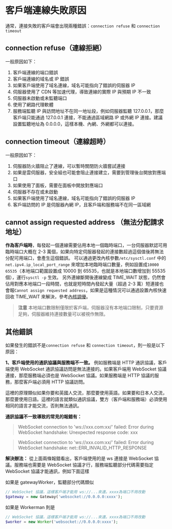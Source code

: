 # 客戶端連線失敗原因

通常，連接失敗的客戶端會出現兩種錯誤：```connection refuse``` 和 ```connection timeout```

## connection refuse（連線拒絕）

一般原因如下：
1. 客戶端連線的端口錯誤
2. 客戶端連線的域名或 IP 錯誤
3. 如果客戶端使用了域名連線，域名可能指向了錯誤的伺服器 IP
4. 伺服器使用了 CDN 等加速代理，導致連線的實際 IP 與預期 IP 不一致
5. 伺服器未啟動或未監聽端口
6. 使用了網路代理軟體
7. 服務端監聽 IP 與訪問地址不在同一地址段，例如伺服器監聽 127.0.0.1，那麼客戶端只能通過 127.0.0.1 連接，不能通過區域網路 IP 或外網 IP 連接。建議設置監聽地址為 0.0.0.0，這樣本機、內網、外網都可以連接。

## connection timeout（連線超時）

一般原因如下：
1. 伺服器防火牆阻止了連線，可以暫時關閉防火牆嘗試連接
2. 如果是雲伺服器，安全組也可能會阻止連接建立，需要到管理後台開放對應端口
3. 如果使用了面板，需要在面板中開放對應端口
4. 伺服器不存在或未啟動
5. 如果客戶端使用了域名連線，域名可能指向了錯誤的伺服器 IP
6. 客戶端訪問的 IP 是伺服器內網 IP，且客戶端和服務端不在同一區域網

## cannot assign requested address （無法分配請求地址）

**作為客戶端時**，每發起一個連線需要佔用本地一個臨時端口，一台伺服器默認可用臨時端口大概在 2-3 萬個，如果向特定伺服器發起的連接數超過這個值後將無法分配可用端口，會產生這個錯誤。
可以通過更改內核參數`/etc/sysctl.conf` 中的 `net.ipv4.ip_local_port_range` 來增加本地臨時端口數量，例如設置成`10000 65535`（本地端口範圍設置成 10000 到 65535，也就是本地端口數增加到 55535 個），運行`sysctl -p` 生效。
另外連線斷開後連線變成 TIME_WAIT 狀態，仍然會佔用對應本地端口一段時間，也就是短時間內發起大量（超過 2-3 萬）短連接也會報`Cannot assign requested address`，如果是這種情況可以通過設置內核快速回收 TIME_WAIT 來解決，參考[內核調優](https://www.workerman.net/doc/workerman/appendices/kernel-optimization.html)。

> **注意**
> 本地端口數限制僅限於客戶端，伺服器沒有本地端口限制，只要資源足夠，伺服器維持連接數量可以被視作無限。

## 其他錯誤
如果發生的錯誤不是```connection refuse``` 和 ```connection timeout```，則一般是以下原因：

**1、客戶端使用的通訊協議與服務端不一致。**
例如服務端是 HTTP 通訊協議，客戶端使用 WebSocket 通訊協議訪問是無法連接的。如果客戶端用 WebSocket 協議連接，那麼服務端必須也是 WebSocket 協議。如果服務端是 HTTP 協議的服務，那麼客戶端必須用 HTTP 協議訪問。

這裡的原理類似如果你要和英國人交流，那麼要使用英語。如果要和日本人交流，那麼要使用日語。這裡的語言就類似通訊協議，雙方（客戶端和服務端）必須使用相同的語言才能交流，否則無法通訊。

**通訊協議不一致導致的常見的報錯有：**

> WebSocket connection to 'ws://xxx.com:xx/' failed: Error during WebSocket handshake: Unexpected response code: xxx

> WebSocket connection to 'ws://xxx.com:xx/' failed: Error during WebSocket handshake: net::ERR_INVALID_HTTP_RESPONSE

**解決辦法：**
從上面兩條報錯看出，客戶端使用的是 ws 連接是 WebSocket 協議。服務端也需要是 WebSocket 協議才行，服務端監聽部分代碼需要指定 WebSocket 協議才能通訊，例如下面這樣

如果是 gatewayWorker，監聽部分代碼類似
```php
// WebSocket 協議，這樣客戶端才能用 ws://...來連。xxxx為端口不用改動
$gateway = new Gateway('websocket://0.0.0.0:xxxx');
```
如果是 Workerman 則是
```php
// WebSocket 協議，這樣客戶端才能用 ws://...來連。xxxx為端口不用改動
$worker = new Worker('websocket://0.0.0.0:xxxx');
```
